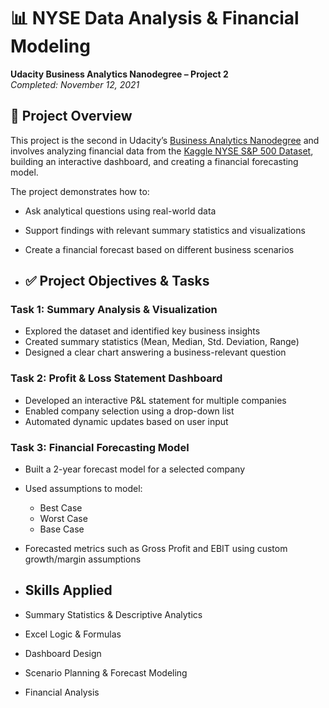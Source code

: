# 📊 NYSE Data Analysis & Financial Modeling  
**Udacity Business Analytics Nanodegree – Project 2**  
*Completed: November 12, 2021*

## 📁 Project Overview

This project is the second in Udacity’s [Business Analytics Nanodegree](https://www.udacity.com/course/business-analytics-nanodegree--nd098) and involves analyzing financial data from the [Kaggle NYSE S&P 500 Dataset](https://www.kaggle.com/datasets/dgawlik/nyse), building an interactive dashboard, and creating a financial forecasting model.

The project demonstrates how to:
- Ask analytical questions using real-world data
- Support findings with relevant summary statistics and visualizations
- Create a financial forecast based on different business scenarios

- ## ✅ Project Objectives & Tasks

### Task 1: Summary Analysis & Visualization
- Explored the dataset and identified key business insights
- Created summary statistics (Mean, Median, Std. Deviation, Range)
- Designed a clear chart answering a business-relevant question

### Task 2: Profit & Loss Statement Dashboard
- Developed an interactive P&L statement for multiple companies
- Enabled company selection using a drop-down list
- Automated dynamic updates based on user input

### Task 3: Financial Forecasting Model
- Built a 2-year forecast model for a selected company
- Used assumptions to model:
  - Best Case
  - Worst Case
  - Base Case
- Forecasted metrics such as Gross Profit and EBIT using custom growth/margin assumptions

- ## Skills Applied
- Summary Statistics & Descriptive Analytics
- Excel Logic & Formulas
- Dashboard Design
- Scenario Planning & Forecast Modeling
- Financial Analysis
